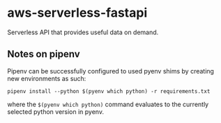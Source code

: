 # aws-serverless-fastapi
Serverless API that provides useful data on demand.

## Notes on pipenv

Pipenv can be successfully configured to used pyenv shims by creating new environments as such:

`pipenv install --python $(pyenv which python) -r requirements.txt`

where the `$(pyenv which python)` command evaluates to the currently selected python version in pyenv.
